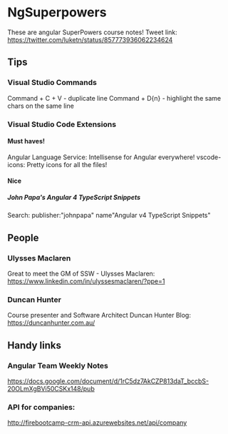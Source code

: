 # NgSuperpowers

These are angular SuperPowers course notes!
Tweet link: https://twitter.com/luketn/status/857773936062234624


## Tips

### Visual Studio Commands

Command + C + V - duplicate line
Command + D{n} - highlight the same chars on the same line

### Visual Studio Code Extensions

#### Must haves!
Angular Language Service: Intellisense for Angular everywhere!
vscode-icons: Pretty icons for all the files!

#### Nice

##### John Papa's Angular 4 TypeScript Snippets
Search: publisher:"johnpapa" name"Angular v4 TypeScript Snippets"


## People

### Ulysses Maclaren
Great to meet the GM of SSW - Ulysses Maclaren:
https://www.linkedin.com/in/ulyssesmaclaren/?ppe=1

### Duncan Hunter
Course presenter and Software Architect Duncan Hunter
Blog: https://duncanhunter.com.au/

## Handy links

### Angular Team Weekly Notes
https://docs.google.com/document/d/1rC5dz7AkCZP813daT_bccbS-20OLmXgBVi50CSKx148/pub

### API for companies:
http://firebootcamp-crm-api.azurewebsites.net/api/company
